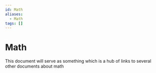 ```yaml
---
id: Math
aliases:
  - Math
tags: []
---
```


# Math
This document will serve as something which is a hub of links to several other documents about math 
